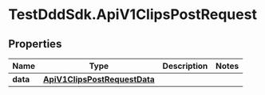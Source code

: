 # TestDddSdk.ApiV1ClipsPostRequest

## Properties

Name | Type | Description | Notes
------------ | ------------- | ------------- | -------------
**data** | [**ApiV1ClipsPostRequestData**](ApiV1ClipsPostRequestData.md) |  | 


